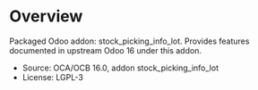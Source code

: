 # Overview

Packaged Odoo addon: stock_picking_info_lot. Provides features documented in upstream Odoo 16 under this addon.

- Source: OCA/OCB 16.0, addon stock_picking_info_lot
- License: LGPL-3
